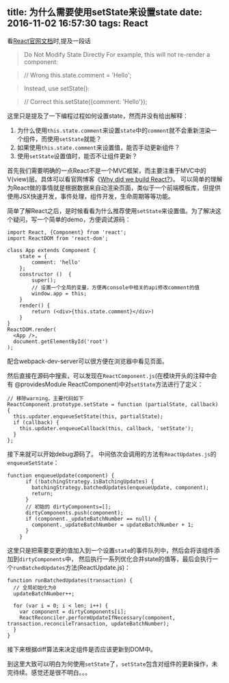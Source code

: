 title: 为什么需要使用setState来设置state
date: 2016-11-02 16:57:30
tags: React
---

看[React官网文档](https://facebook.github.io/react/docs/state-and-lifecycle.html)时,提及一段话

> Do Not Modify State Directly
> For example, this will not re-render a component:

> // Wrong
> this.state.comment = 'Hello';

> Instead, use setState():

> // Correct
> this.setState({comment: 'Hello'});

这里只是提及了一下编程过程如何设置state，然而并没有给出解释：
1. 为什么使用`this.state.comment`来设置`state`中的`comment`就不会重新渲染一个组件，而使用`setState`就能？
2. 如果使用`this.state.comment`来设置值，能否手动更新组件？
3. 使用`setState`设置值时，能否不让组件更新？

<!-- more -->

首先我们需要明确的一点React不是一个MVC框架，而主要注重于MVC中的V(view)层。具体可以看官网博客《[Why did we build React?](https://facebook.github.io/react/blog/2013/06/05/why-react.html)》。
可以简单的理解为React做的事情就是根据数据来自动渲染页面，类似于一个前端模板库，但提供使用JSX快速开发，事件处理，组件开发，生命周期等等功能。

简单了解React之后，是时候看看为什么推荐使用`setState`来设置值。为了解决这个疑问，写一个简单的demo，方便调试源码：
```
import React, {Component} from 'react';
import ReactDOM from 'react-dom';

class App extends Component {
    state = {
        comment: 'hello'
    };
    constructor ()  {
        super();
        // 设置一个全局的变量，方便再console中相关的api修改comment的值
        window.app = this;
    }
    render() {
        return (<div>{this.state.comment}</div>)
    }
}
ReactDOM.render(
  <App />,
  document.getElementById('root')
);
```
配合webpack-dev-server可以很方便在浏览器中看见页面。

然后直接在源码中搜索，可以发现在`ReactComponent.js`(在模块开头的注释中会有 @providesModule ReactComponent)中对`setState`方法进行了定义：
```
// 移除warning，主要代码如下
ReactComponent.prototype.setState = function (partialState, callback) {
  this.updater.enqueueSetState(this, partialState);
  if (callback) {
    this.updater.enqueueCallback(this, callback, 'setState');
  }
};
```
接下来就可以开始debug源码了。
中间依次会调用的方法有`ReactUpdates.js`的`enqueueSetState`：
```
function enqueueUpdate(component) {
	  if (!batchingStrategy.isBatchingUpdates) {
	    batchingStrategy.batchedUpdates(enqueueUpdate, component);
	    return;
	  }
      // 初始的 dirtyComponents=[];
	  dirtyComponents.push(component);
	  if (component._updateBatchNumber == null) {
	    component._updateBatchNumber = updateBatchNumber + 1;
	  }
	}
```
这里只是把需要变更的值加入到一个设置`state`的事件队列中，然后会将该组件添加到`dirtyComponents`中，
然后执行一系列优化合并state的值等，最后会执行一个`runBatchedUpdates`方法(ReactUpdate.js)：
```
function runBatchedUpdates(transaction) {
  // 全局初始化为0
  updateBatchNumber++;

  for (var i = 0; i < len; i++) {
    var component = dirtyComponents[i];
    ReactReconciler.performUpdateIfNecessary(component, transaction.reconcileTransaction, updateBatchNumber);
  }
}
```
接下来根据diff算法来决定组件是否应该更新到DOM中。

到这里大致可以明白为何使用`setState`了，`setState`包含对组件的更新操作，未完待续。感觉还是很不明白。。。
